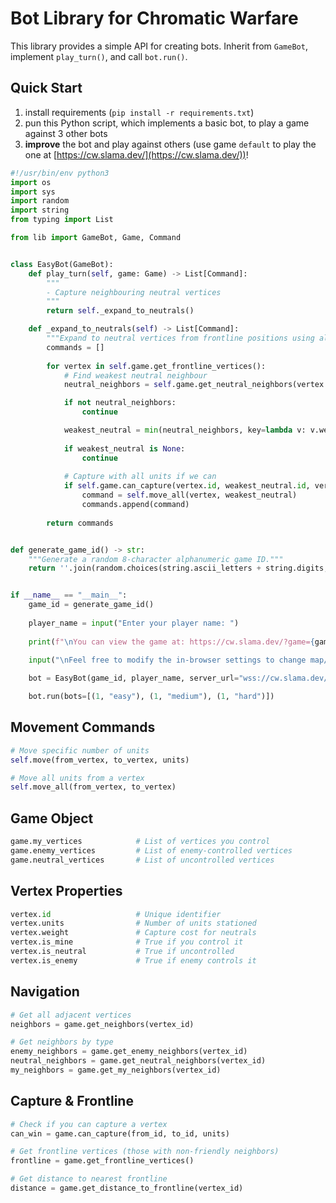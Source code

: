 # Bot Library for Chromatic Warfare

This library provides a simple API for creating bots. Inherit from `GameBot`, implement `play_turn()`, and call `bot.run()`.

## Quick Start

1. install requirements (`pip install -r requirements.txt`)
2. pun this Python script, which implements a basic bot, to play a game against 3 other bots
3. **improve** the bot and play against others (use game `default` to play the one at [https://cw.slama.dev/](https://cw.slama.dev/))!
```python
#!/usr/bin/env python3
import os
import sys
import random
import string
from typing import List

from lib import GameBot, Game, Command


class EasyBot(GameBot):
    def play_turn(self, game: Game) -> List[Command]:
        """
        - Capture neighbouring neutral vertices
        """
        return self._expand_to_neutrals()

    def _expand_to_neutrals(self) -> List[Command]:
        """Expand to neutral vertices from frontline positions using all available units."""
        commands = []
        
        for vertex in self.game.get_frontline_vertices():
            # Find weakest neutral neighbour
            neutral_neighbors = self.game.get_neutral_neighbors(vertex.id)

            if not neutral_neighbors:
                continue

            weakest_neutral = min(neutral_neighbors, key=lambda v: v.weight)
            
            if weakest_neutral is None:
                continue
            
            # Capture with all units if we can
            if self.game.can_capture(vertex.id, weakest_neutral.id, vertex.units):
                command = self.move_all(vertex, weakest_neutral)
                commands.append(command)
        
        return commands


def generate_game_id() -> str:
    """Generate a random 8-character alphanumeric game ID."""
    return ''.join(random.choices(string.ascii_letters + string.digits, k=8))


if __name__ == "__main__":
    game_id = generate_game_id()
    
    player_name = input("Enter your player name: ")
    
    print(f"\nYou can view the game at: https://cw.slama.dev/?game={game_id}")
    
    input("\nFeel free to modify the in-browser settings to change map/rounds/time/etc.\nPressing enter starts the game.")

    bot = EasyBot(game_id, player_name, server_url="wss://cw.slama.dev/api")

    bot.run(bots=[(1, "easy"), (1, "medium"), (1, "hard")])
```

## Movement Commands

```python
# Move specific number of units
self.move(from_vertex, to_vertex, units)

# Move all units from a vertex
self.move_all(from_vertex, to_vertex)
```

## Game Object

```python
game.my_vertices            # List of vertices you control
game.enemy_vertices         # List of enemy-controlled vertices  
game.neutral_vertices       # List of uncontrolled vertices
```

## Vertex Properties

```python
vertex.id                   # Unique identifier
vertex.units                # Number of units stationed
vertex.weight               # Capture cost for neutrals
vertex.is_mine              # True if you control it
vertex.is_neutral           # True if uncontrolled
vertex.is_enemy             # True if enemy controls it
```

## Navigation

```python
# Get all adjacent vertices
neighbors = game.get_neighbors(vertex_id)

# Get neighbors by type
enemy_neighbors = game.get_enemy_neighbors(vertex_id)
neutral_neighbors = game.get_neutral_neighbors(vertex_id)
my_neighbors = game.get_my_neighbors(vertex_id)
```

## Capture & Frontline

```python
# Check if you can capture a vertex
can_win = game.can_capture(from_id, to_id, units)

# Get frontline vertices (those with non-friendly neighbors)
frontline = game.get_frontline_vertices()

# Get distance to nearest frontline
distance = game.get_distance_to_frontline(vertex_id)
```

